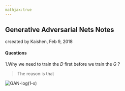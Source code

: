 ```yaml
---
mathjax:true
---
```


## Generative Adversarial Nets Notes

crseated by Kaishen, Feb 9, 2018



#### Questions

1.Why we need to train the $D​$ first before we train the $G​$ ?

>The reason is that 

![GAN-log(1-x)](/Users/kaishen/git_storage/PaperNotes/pictures/GAN-log(1-x).jpg)





